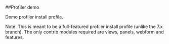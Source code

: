 ##Profiler demo

Demo profiler install profile.

Note: This is meant to be a full-featured profiler install profile (unlike the 7.x branch). The only contrib modules required are views, panels, webform and features.

